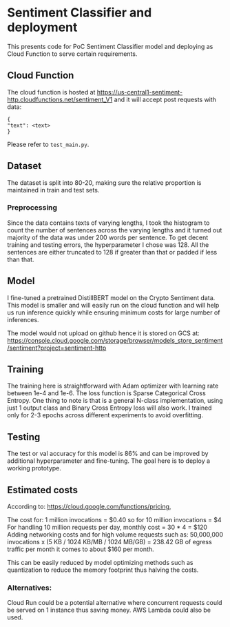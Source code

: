 # Sentiment Classifier and deployment
This presents code for PoC Sentiment Classifier model and deploying as Cloud Function to serve certain requirements.

## Cloud Function

The cloud function is hosted at https://us-central1-sentiment-http.cloudfunctions.net/sentiment_V1 and it will accept post requests with data:
```
{
"text": <text>
}
```
Please refer to `test_main.py`.

## Dataset

The dataset is split into 80-20, making sure the relative proportion is maintained in train and test sets. 

### Preprocessing

Since the data contains texts of varying lengths, I took the histogram to count the number of sentences across the varying lengths and it turned out majority of the data was under 200 words per sentence. To get decent training and testing errors, the hyperparameter I chose was 128. All the sentences are either truncated to 128 if greater than that or padded if less than that.

## Model

I fine-tuned a pretrained DistillBERT model on the Crypto Sentiment data. This model is smaller and will easily run on the cloud function and will help us run inference quickly while ensuring minimum costs for large number of inferences.

The model would not upload on github hence it is stored on GCS at:
https://console.cloud.google.com/storage/browser/models_store_sentiment/sentiment?project=sentiment-http


## Training

The training here is straightforward with Adam optimizer with learning rate between 1e-4 and 1e-6. The loss function is Sparse Categorical Cross Entropy. One thing to note is that is a general N-class implementation, using just 1 output class and Binary Cross Entropy loss will also work. I trained only for 2-3 epochs across different experiments to avoid overfitting.

## Testing

The test or val accuracy for this model is 86% and can be improved by additional hyperparameter and fine-tuning. The goal here is to deploy a working prototype.

## Estimated costs

According to: https://cloud.google.com/functions/pricing, 

The cost for:
1 million invocations = $0.40
so for 10 million invocations = $4 
For handling 10 million requests per day, monthly cost = 30 * 4 = $120 
Adding networking costs and for high volume requests such as:
50,000,000 invocations x (5 KB / 1024 KB/MB / 1024 MB/GB) = 238.42 GB of egress traffic per month it comes to about $160 per month.

This can be easily reduced by model optimizing methods such as quantization to reduce the memory footprint thus halving the costs.


### Alternatives:

Cloud Run could be a potential alternative where concurrent requests could be served on 1 instance thus saving money.
AWS Lambda could also be used.

